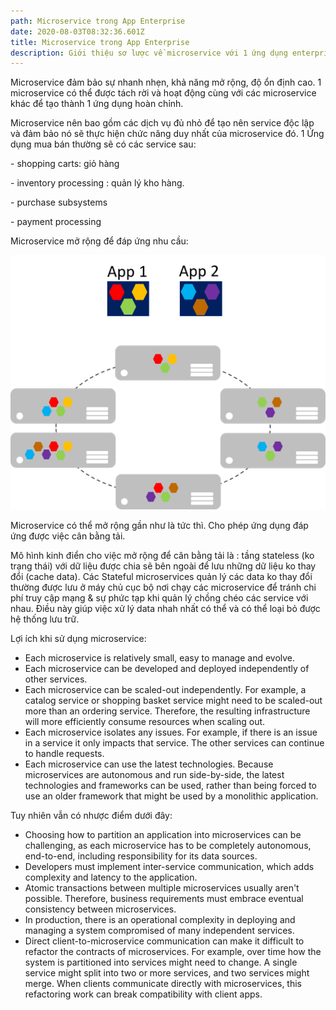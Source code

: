 ```yaml
---
path: Microservice trong App Enterprise
date: 2020-08-03T08:32:36.601Z
title: Microservice trong App Enterprise
description: Giới thiệu sơ lược về microservice với 1 ứng dụng enterprise.
---
```

Microservice đảm bảo sự nhanh nhẹn, khả năng mở rộng, độ ổn định cao. 1 microservice có thể được tách rời và hoạt động cùng với các microservice khác để tạo thành 1 ứng dụng hoàn chỉnh.

Microservice nên bao gồm các dịch vụ đủ nhỏ để tạo nên service độc lập và đảm bảo nó sẽ thực hiện chức năng duy nhất của microservice đó. 1 Ứng dụng mua bán thường sẽ có các service sau:

\- shopping carts: giỏ hàng

\- inventory processing : quản lý kho hàng.

\- purchase subsystems

\- payment processing

Microservice mở rộng để đáp ứng nhu cầu:

![](../assets/microservicesapp.png)

Microservice có thể mở rộng gần như là tức thì. Cho phép ứng dụng đáp ứng được việc cân bằng tải.

Mô hình kinh điển cho việc mở rộng để cân bằng tải là : tầng stateless (ko trạng thái) với dữ liệu được chia sẽ bên ngoài để lưu những dữ liệu ko thay đổi (cache data). Các Stateful microservices quản lý các data ko thay đổi thường được lưu ở máy chủ cục bộ nơi chạy các microservice để tránh chi phí truy cập mạng & sự phức tạp khi quản lý chồng chéo các service với nhau. Điều này giúp việc xử lý data nhah nhất có thể và có thể loại bỏ được hệ thống lưu trữ. 

Lợi ích khi sử dụng microservice:

* Each microservice is relatively small, easy to manage and evolve.
* Each microservice can be developed and deployed independently of other services.
* Each microservice can be scaled-out independently. For example, a catalog service or shopping basket service might need to be scaled-out more than an ordering service. Therefore, the resulting infrastructure will more efficiently consume resources when scaling out.
* Each microservice isolates any issues. For example, if there is an issue in a service it only impacts that service. The other services can continue to handle requests.
* Each microservice can use the latest technologies. Because microservices are autonomous and run side-by-side, the latest technologies and frameworks can be used, rather than being forced to use an older framework that might be used by a monolithic application.

Tuy nhiên vẫn có nhược điểm dưới đây:

* Choosing how to partition an application into microservices can be challenging, as each microservice has to be completely autonomous, end-to-end, including responsibility for its data sources.
* Developers must implement inter-service communication, which adds complexity and latency to the application.
* Atomic transactions between multiple microservices usually aren't possible. Therefore, business requirements must embrace eventual consistency between microservices.
* In production, there is an operational complexity in deploying and managing a system compromised of many independent services.
* Direct client-to-microservice communication can make it difficult to refactor the contracts of microservices. For example, over time how the system is partitioned into services might need to change. A single service might split into two or more services, and two services might merge. When clients communicate directly with microservices, this refactoring work can break compatibility with client apps.